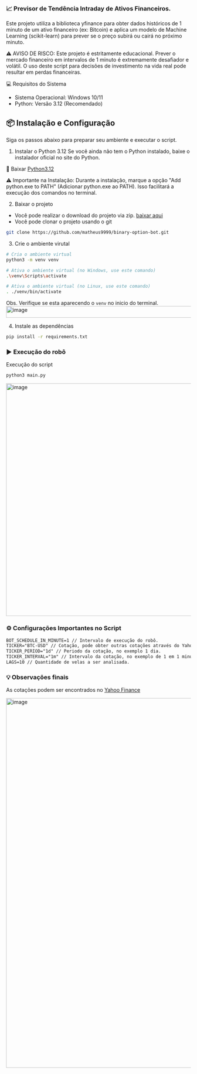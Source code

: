 ### 📈 Previsor de Tendência Intraday de Ativos Financeiros.

Este projeto utiliza a biblioteca yfinance para obter dados históricos de 1 minuto de um ativo financeiro (ex: Bitcoin) e aplica um modelo de Machine Learning (scikit-learn) para prever se o preço subirá ou cairá no próximo minuto.

⚠️ AVISO DE RISCO: Este projeto é estritamente educacional. Prever o mercado financeiro em intervalos de 1 minuto é extremamente desafiador e volátil. O uso deste script para decisões de investimento na vida real pode resultar em perdas financeiras.

💻 Requisitos do Sistema
- Sistema Operacional: Windows 10/11
- Python: Versão 3.12 (Recomendado)

## 📦 Instalação e Configuração
Siga os passos abaixo para preparar seu ambiente e executar o script.

1. Instalar o Python 3.12
Se você ainda não tem o Python instalado, baixe o instalador oficial no site do Python.

🔗 Baixar [Python3.12](https://www.python.org/downloads/release/python-3120/)

⚠️ Importante na Instalação: Durante a instalação, marque a opção "Add python.exe to PATH" (Adicionar python.exe ao PATH). Isso facilitará a execução dos comandos no terminal.

2. Baixar o projeto
- Você pode realizar o download do projeto via zip. [baixar aqui](https://github.com/matheus9999/binary-option-bot/archive/refs/heads/main.zip)
- Você pode clonar o projeto usando o git
```bash
git clone https://github.com/matheus9999/binary-option-bot.git
```

3. Crie o ambiente virutal
```bash
# Cria o ambiente virtual
python3 -m venv venv

# Ativa o ambiente virtual (no Windows, use este comando)
.\venv\Scripts\activate

# Ativa o ambiente virtual (no Linux, use este comando)
. ./venv/bin/activate
```

Obs. Verifique se esta aparecendo o `venv` no inicio do terminal.
<img width="786" height="32" alt="image" src="https://github.com/user-attachments/assets/8b62441c-6cf8-415d-a8bd-ac422d2a8c79" />


4. Instale as dependências
```bash
pip install -r requirements.txt
```

### ▶️ Execução do robô

Execução do script
```bash
python3 main.py
```

<img width="1375" height="635" alt="image" src="https://github.com/user-attachments/assets/9959c7b9-bb35-4cd4-98d7-1dd0034840bb" />

### ⚙️ Configurações Importantes no Script
```markdown
BOT_SCHEDULE_IN_MINUTE=1 // Intervalo de execução do robô.
TICKER="BTC-USD" // Cotação, pode obter outras cotações através do Yahoo Finance.
TICKER_PERIOD="1d" // Periodo da cotação, no exemplo 1 dia.
TICKER_INTERVAL="1m" // Intervalo da cotação, no exemplo de 1 em 1 minuto.
LAGS=10 // Quantidade de velas a ser analisada.
```

### 💡 Observações finais

As cotações podem ser encontrados no [Yahoo Finance](https://finance.yahoo.com/quote/BTC-USD/)

<img width="1771" height="1009" alt="image" src="https://github.com/user-attachments/assets/8d0e52c4-3bba-4394-9a1b-ecbf64a03288" />


